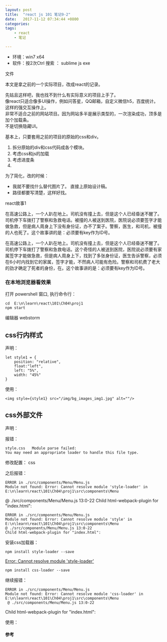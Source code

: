 ```yaml
---
layout: post
title:  "react js 101 笔记9-2"
date:   2017-11-12 07:34:44 +0800
categories:  
tags: 
    - react
    - 笔记

---
```


* 环境：win7 x64
* 软件：按2次Ctrl 搜索 ： sublime js exe

文件

本文是拿之前的一个实际项目，改成react的记录。

先姑且这样吧，我也找不到什么有实际意义的项目上手了。      
像react只适合像多UI操作，例如问答星，QQ邮箱，自定义微信h5，百度统计。这样的强交互操作上。  
非常不适合之前的网站项目。因为网站多半是展示类型的，一次渲染成功，顶多是加个加载条。   
不是切换隐藏UI。

	
基本上，只要套用之前的项目的原始的css和div。 

1. 拆分原始的div和css代码成各个模块。
2. 考虑css和js的加载
3. 考虑进度条
4.  

为了简化，改的时候：

* 我就不要找什么替代图片了。 直接上原始设计稿。
* 路径都要写清楚，这样好找。   



react故事1

在高速公路上，一个人趴在地上。司机没有撞上去，但是这个人已经昏迷不醒了。司机停下车拨打了警察和急救电话。被撞的人被送到医院，医院说必须要签字才能做急救，但是病人周身上下没有身份证，办不了案子。警察，医生，和司机，被撞的人也死了。这个故事讲的是：必须要有key作为ID号。


在高速公路上，一个人趴在地上。司机没有撞上去，但是这个人已经昏迷不醒了。司机停下车拨打了警察和急救电话。这个奇怪的人被送到医院，医院说必须要有家属签字才能做急救，但是病人周身上下，找到了多张身份证，医生告诉警察，必须在6小时内找到它的家属，签字才能，不然病人可能有危险。警察和司机费了老大的劲才确定了死者的身份，在。这个故事讲的是：必须要有key作为ID号。









 
### 在本地浏览器看效果 ###

打开 powershell 窗口, 执行命令行： 

	cd  E:\n\learn\react\101\Ch04\proj1
	npm start 

编辑器  webstorm    

## css行内样式 ##

声明：   
	
    let style1 = {
        position: "relative",
        float:"left",
        left: "5%",
        width: "45%"
    }

使用：   

    <img style={style1} src="/img/bg_images_img1.jpg" alt=""/>


## css外部文件 ##

声明：


报错：

	style.css 	Module parse failed:
	You may need an appropriate loader to handle this file type.
修改配置：
css

之后报错：
	
	ERROR in ./src/components/Menu/Menu.js
	Module not found: Error: Cannot resolve module 'style-loader' in E:\n\learn\react\101\Ch04\proj1\src\components\Menu
 @ ./src/components/Menu/Menu.js 13:0-22
Child html-webpack-plugin for "index.html":


	ERROR in ./src/components/Menu/Menu.js
	Module not found: Error: Cannot resolve module 'style' in E:\n\learn\react\101\Ch04\proj1\src\components\Menu
 	@ ./src/components/Menu/Menu.js 13:0-22
	Child html-webpack-plugin for "index.html":

安装css加载器：
	
	npm install style-loader --save

[Error: Cannot resolve module 'style-loader'](https://stackoverflow.com/questions/35171288/error-cannot-resolve-module-style-loader)

	npm install css-loader --save

继续报错：

	ERROR in ./src/components/Menu/Menu.js
	Module not found: Error: Cannot resolve module 'css-loader' in E:\n\learn\react\101\Ch04\proj1\src\components\Menu
	 @ ./src/components/Menu/Menu.js 13:0-22
Child html-webpack-plugin for "index.html":


使用：   



#### 参考 ####
